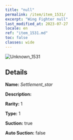 ```yaml
---
title: "null"
permalink: /item/item_1531/
excerpt: "Wing Fighter null"
last_modified_at: 2023-07-27
locale: en
ref: "item_1531.md"
toc: false
classes: wide
---
```



 ![Unknown_1531](/images/item/Settlement_star_p.png)



## Details

 **Name:** *Settlement_star* 

 **Description:** 

 **Rarity:** 1 

 **Type:** 1 

 **Suction:** true 

 **Auto Suction:** false 


